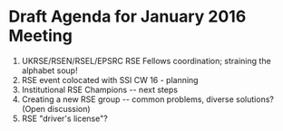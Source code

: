 Draft Agenda for January 2016 Meeting
=====================================

1. UKRSE/RSEN/RSEL/EPSRC RSE Fellows coordination; straining the alphabet soup!
1. RSE event colocated with SSI CW 16 - planning
1. Institutional RSE Champions -- next steps
1. Creating a new RSE group -- common problems, diverse solutions? (Open discussion)
1. RSE "driver's license"?
